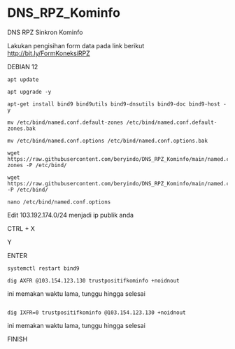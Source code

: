 # DNS_RPZ_Kominfo
DNS RPZ Sinkron Kominfo

Lakukan pengisihan form data pada link berikut
http://bit.ly/FormKoneksiRPZ

DEBIAN 12

```
apt update
```
```
apt upgrade -y
```
```
apt-get install bind9 bind9utils bind9-dnsutils bind9-doc bind9-host -y
```
```
mv /etc/bind/named.conf.default-zones /etc/bind/named.conf.default-zones.bak
```
```
mv /etc/bind/named.conf.options /etc/bind/named.conf.options.bak
```
```
wget https://raw.githubusercontent.com/beryindo/DNS_RPZ_Kominfo/main/named.conf.default-zones -P /etc/bind/
```
```
wget https://raw.githubusercontent.com/beryindo/DNS_RPZ_Kominfo/main/named.conf.options -P /etc/bind/
```
```
nano /etc/bind/named.conf.options
```

Edit 103.192.174.0/24 menjadi ip publik anda

CTRL + X

Y

ENTER

```
systemctl restart bind9
```
```
dig AXFR @103.154.123.130 trustpositifkominfo +noidnout
```

ini memakan waktu lama, tunggu hingga selesai
```

dig IXFR=0 trustpositifkominfo @103.154.123.130 +noidnout
```
ini memakan waktu lama, tunggu hingga selesai


FINISH
